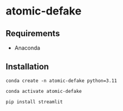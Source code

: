 # atomic-defake


## Requirements
* Anaconda

## Installation

```
conda create -n atomic-defake python=3.11

conda activate atomic-defake

pip install streamlit

```
